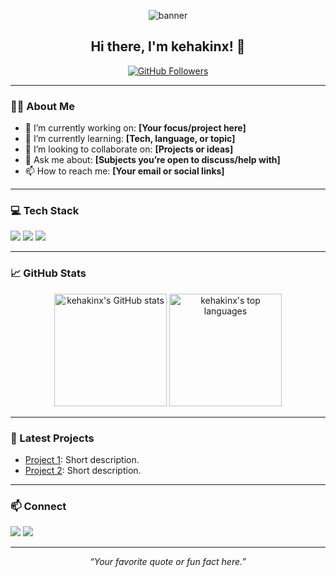 <!-- Profile banner (optional, can host your own image or use a service like shields.io) -->
<p align="center">
  <img src="https://capsule-render.vercel.app/api?type=waving&color=gradient&height=180&section=header&text=kehakinx%20👋&fontSize=40&fontAlignY=35" alt="banner"/>
</p>

<h2 align="center">Hi there, I'm kehakinx! 👋</h2>

<p align="center">
  <a href="https://github.com/kehakinx">
    <img src="https://img.shields.io/github/followers/kehakinx?label=Follow&style=social" alt="GitHub Followers"/>
  </a>
  <!-- Add more badges as needed -->
</p>

---

### 🧑‍💻 About Me

- 🔭 I’m currently working on: **[Your focus/project here]**
- 🌱 I’m currently learning: **[Tech, language, or topic]**
- 👯 I’m looking to collaborate on: **[Projects or ideas]**
- 💬 Ask me about: **[Subjects you’re open to discuss/help with]**
- 📫 How to reach me: **[Your email or social links]**

---

### 💻 Tech Stack

<p align="left">
  <img src="https://img.shields.io/badge/Python-3776AB?style=for-the-badge&logo=python&logoColor=white"/>
  <img src="https://img.shields.io/badge/JavaScript-F7DF1E?style=for-the-badge&logo=javascript&logoColor=black"/>
  <img src="https://img.shields.io/badge/Linux-FCC624?style=for-the-badge&logo=linux&logoColor=black"/>
  <!-- Add more badges for other languages/tools -->
</p>

---

### 📈 GitHub Stats

<p align="center">
  <img src="https://github-readme-stats.vercel.app/api?username=kehakinx&show_icons=true&theme=radical" alt="kehakinx's GitHub stats" height="180"/>
  <img src="https://github-readme-stats.vercel.app/api/top-langs/?username=kehakinx&layout=compact&theme=radical" alt="kehakinx's top languages" height="180"/>
</p>

---

### 🌱 Latest Projects

- [Project 1](https://github.com/kehakinx/your-project-1): Short description.
- [Project 2](https://github.com/kehakinx/your-project-2): Short description.
<!-- List and link your best or favorite projects -->

---

### 📫 Connect

<p align="left">
  <a href="mailto:youremail@example.com"><img src="https://img.shields.io/badge/Email-D14836?style=for-the-badge&logo=gmail&logoColor=white"/></a>
  <a href="https://twitter.com/yourhandle"><img src="https://img.shields.io/badge/Twitter-1DA1F2?style=for-the-badge&logo=twitter&logoColor=white"/></a>
  <!-- Add more social badges as needed -->
</p>

---

<!-- Fun fact, quote, or signature -->
<p align="center">
  <i>“Your favorite quote or fun fact here.”</i>
</p>

